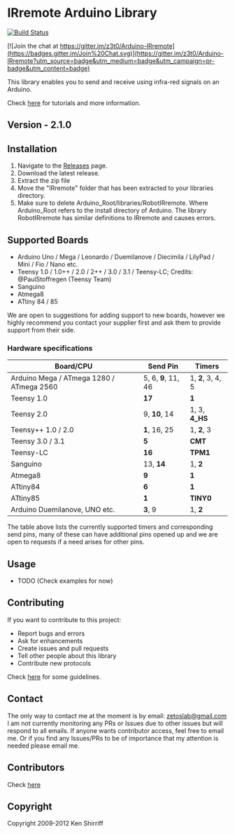 # IRremote Arduino Library

[![Build Status](https://travis-ci.org/z3t0/Arduino-IRremote.svg?branch=master)](https://travis-ci.org/z3t0/Arduino-IRremote)

[![Join the chat at https://gitter.im/z3t0/Arduino-IRremote](https://badges.gitter.im/Join%20Chat.svg)](https://gitter.im/z3t0/Arduino-IRremote?utm_source=badge&utm_medium=badge&utm_campaign=pr-badge&utm_content=badge)

This library enables you to send and receive using infra-red signals on an Arduino.

Check [here](http://z3t0.github.io/Arduino-IRremote/) for tutorials and more information.

## Version - 2.1.0

## Installation
1. Navigate to the [Releases](https://github.com/z3t0/Arduino-IRremote/releases) page.
2. Download the latest release.
3. Extract the zip file
4. Move the "IRremote" folder that has been extracted to your libraries directory.
5. Make sure to delete Arduino_Root/libraries/RobotIRremote. Where Arduino_Root refers to the install directory of Arduino. The library RobotIRremote has similar definitions to IRremote and causes errors.

## Supported Boards
- Arduino Uno / Mega / Leonardo / Duemilanove / Diecimila / LilyPad / Mini / Fio / Nano etc.
- Teensy 1.0 / 1.0++ / 2.0 / 2++ / 3.0 / 3.1 / Teensy-LC; Credits: @PaulStoffregen (Teensy Team)
- Sanguino
- Atmega8
- ATtiny 84 / 85

We are open to suggestions for adding support to new boards, however we highly recommend you contact your supplier first and ask them to provide support from their side.

### Hardware specifications

| Board/CPU                                | Send Pin            | Timers            |
|------------------------------------------|---------------------|-------------------|
| Arduino Mega / ATmega 1280 / ATmega 2560 | 5, 6, **9**, 11, 46 | 1, **2**, 3, 4, 5 |
| Teensy 1.0                               | **17**              | **1**             |
| Teensy 2.0                               | 9, **10**, 14       | 1, 3, **4_HS**    |
| Teensy++ 1.0 / 2.0                       | **1**, 16, 25       | 1, **2**, 3       |
| Teensy 3.0 / 3.1                         | **5**               | **CMT**           |
| Teensy-LC                                | **16**              | **TPM1**          |
| Sanguino                                 | 13, **14**          | 1, **2**          |
| Atmega8                                  | **9**               | **1**             |
| ATtiny84                                 | **6**               | **1**             |
| ATtiny85                                 | **1**               | **TINY0**         |
| Arduino Duemilanove, UNO etc.            | **3**, 9            | 1, **2**          |

The table above lists the currently supported timers and corresponding send pins, many of these can have additional pins opened up and we are open to requests if a need arises for other pins.

## Usage
- TODO (Check examples for now)

## Contributing
If you want to contribute to this project:
- Report bugs and errors
- Ask for enhancements
- Create issues and pull requests
- Tell other people about this library
- Contribute new protocols

Check [here](Contributing.md) for some guidelines.

## Contact
The only way to contact me at the moment is by email: zetoslab@gmail.com
I am not currently monitoring any PRs or Issues due to other issues but will respond to all emails. If anyone wants contributor access, feel free to email me. Or if you find any Issues/PRs to be of importance that my attention is needed please email me.

## Contributors
Check [here](Contributors.md)

## Copyright
Copyright 2009-2012 Ken Shirriff
